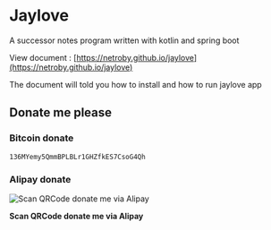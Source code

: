 #  Jaylove

A successor notes program written with kotlin and spring boot

View document : [https://netroby.github.io/jaylove](https://netroby.github.io/jaylove)

The document will told you how to install and how to run jaylove app


## Donate me please

### Bitcoin donate

```
136MYemy5QmmBPLBLr1GHZfkES7CsoG4Qh
```
### Alipay donate
![Scan QRCode donate me via Alipay](https://www.netroby.com/assets/images/alipayme.jpg)

**Scan QRCode donate me via Alipay**
